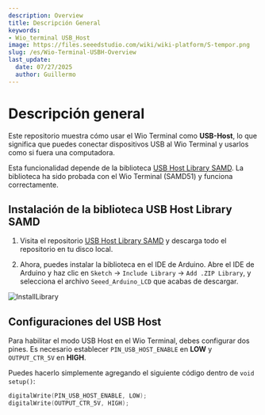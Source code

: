```yaml
---
description: Overview
title: Descripción General
keywords:
- Wio_terminal USB_Host
image: https://files.seeedstudio.com/wiki/wiki-platform/S-tempor.png
slug: /es/Wio-Terminal-USBH-Overview
last_update:
  date: 07/27/2025
  author: Guillermo
---
```


# Descripción general

Este repositorio muestra cómo usar el Wio Terminal como **USB-Host**, lo que significa que puedes conectar dispositivos USB al Wio Terminal y usarlos como si fuera una computadora.

Esta funcionalidad depende de la biblioteca [USB Host Library SAMD](https://github.com/gdsports/USB_Host_Library_SAMD). La biblioteca ha sido probada con el Wio Terminal (SAMD51) y funciona correctamente.

## Instalación de la biblioteca USB Host Library SAMD

1. Visita el repositorio [USB Host Library SAMD](https://github.com/gdsports/USB_Host_Library_SAMD) y descarga todo el repositorio en tu disco local.

2. Ahora, puedes instalar la biblioteca en el IDE de Arduino. Abre el IDE de Arduino y haz clic en `Sketch` -> `Include Library` -> `Add .ZIP Library`, y selecciona el archivo `Seeed_Arduino_LCD` que acabas de descargar.

![InstallLibrary](https://files.seeedstudio.com/wiki/Wio-Terminal/img/Xnip2019-11-21_15-50-13.jpg)

## Configuraciones del USB Host

Para habilitar el modo USB Host en el Wio Terminal, debes configurar dos pines. Es necesario establecer `PIN_USB_HOST_ENABLE` en **LOW** y `OUTPUT_CTR_5V` en **HIGH**.

Puedes hacerlo simplemente agregando el siguiente código dentro de `void setup()`:

```cpp
digitalWrite(PIN_USB_HOST_ENABLE, LOW);
digitalWrite(OUTPUT_CTR_5V, HIGH);
```
